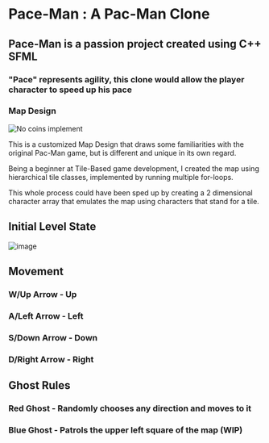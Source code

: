 # Pace-Man : A Pac-Man Clone

## Pace-Man is a passion project created using C++ SFML 
### "Pace" represents agility, this clone would allow the player character to speed up his pace

<h3> Map Design </h3>

![No coins implement](https://github.com/realaryann/Pace-Man/assets/70107111/9f1e581c-a9f0-4a92-930f-a363f44e2a44)

<p>This is a customized Map Design that draws some familiarities with the original Pac-Man game, but is different and unique in its own regard.</p>
<p>Being a beginner at Tile-Based game development, I created the map using hierarchical tile classes, implemented by running multiple for-loops.</p>
<p>This whole process could have been sped up by creating a 2 dimensional character array that emulates the map using characters that stand for a tile.</p>

<h2>Initial Level State</h2>

![image](https://github.com/realaryann/Pace-Man/assets/70107111/1fae74cc-bd76-41cc-9eb2-379994efacca)

<h2>Movement</h2>
<h3>W/Up Arrow - Up</h3>
<h3>A/Left Arrow - Left</h3>
<h3>S/Down Arrow - Down</h3>
<h3>D/Right Arrow - Right</h3>

<h2>Ghost Rules</h2>
<h3>Red Ghost - Randomly chooses any direction and moves to it</h3>
<h3>Blue Ghost - Patrols the upper left square of the map (WIP) </h3>







